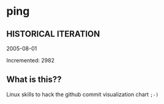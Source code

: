 # ping

## HISTORICAL ITERATION
2005-08-01

Incremented: 2982

## What is this?? 
Linux skills to hack the github commit visualization chart `;-)`
